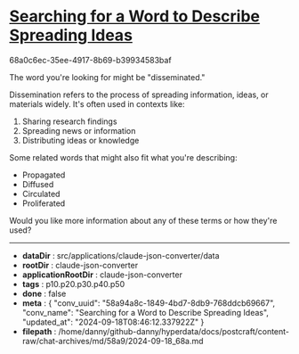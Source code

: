 # [Searching for a Word to Describe Spreading Ideas](https://claude.ai/chat/58a94a8c-1849-4bd7-8db9-768ddcb69667)

68a0c6ec-35ee-4917-8b69-b39934583baf

 The word you're looking for might be "disseminated."

Dissemination refers to the process of spreading information, ideas, or materials widely. It's often used in contexts like:

1. Sharing research findings
2. Spreading news or information
3. Distributing ideas or knowledge

Some related words that might also fit what you're describing:

- Propagated
- Diffused
- Circulated
- Proliferated

Would you like more information about any of these terms or how they're used?

---

* **dataDir** : src/applications/claude-json-converter/data
* **rootDir** : claude-json-converter
* **applicationRootDir** : claude-json-converter
* **tags** : p10.p20.p30.p40.p50
* **done** : false
* **meta** : {
  "conv_uuid": "58a94a8c-1849-4bd7-8db9-768ddcb69667",
  "conv_name": "Searching for a Word to Describe Spreading Ideas",
  "updated_at": "2024-09-18T08:46:12.337922Z"
}
* **filepath** : /home/danny/github-danny/hyperdata/docs/postcraft/content-raw/chat-archives/md/58a9/2024-09-18_68a.md